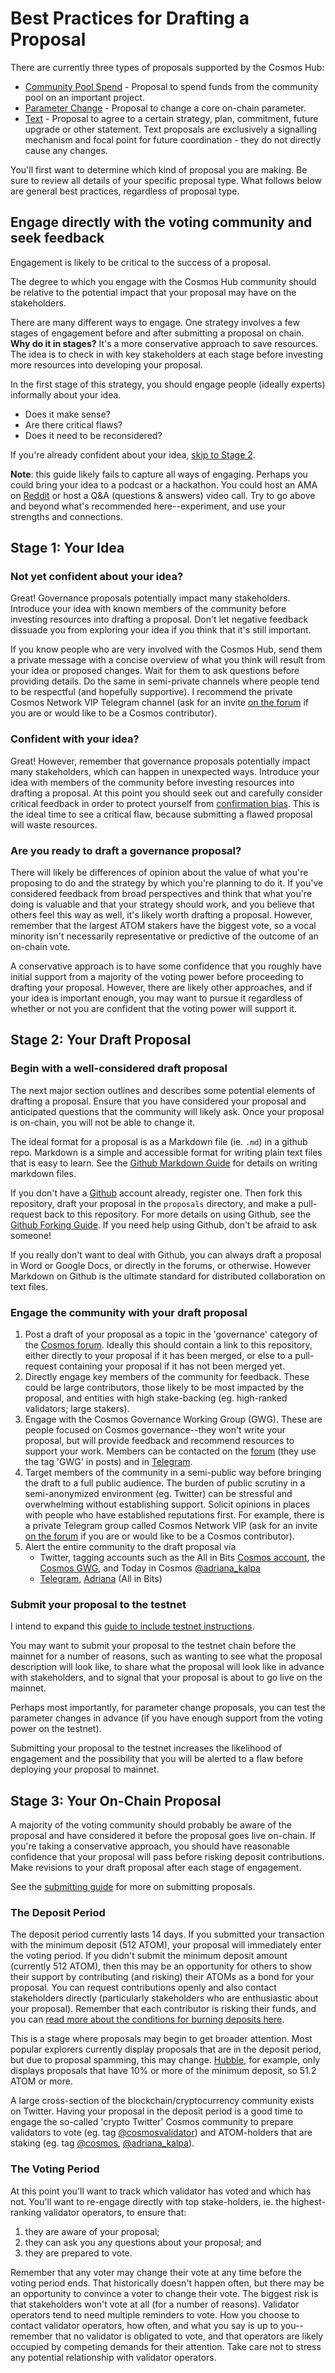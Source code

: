 # Best Practices for Drafting a Proposal 

There are currently three types of proposals supported by the Cosmos Hub: 
- [Community Pool Spend](/community-pool-spend) - Proposal to spend funds from the community pool on
  an important project.
- [Parameter Change](/params-change) - Proposal to change a core on-chain parameter.
- [Text](/text) - Proposal to agree to a certain strategy, plan, commitment, future
  upgrade or other statement. Text proposals are exclusively a signalling mechanism and focal point for future coordination - 
  they do not directly cause any changes.

You'll first want to determine which kind of proposal you are making. Be sure to
review all details of your specific proposal type. What follows below are
general best practices, regardless of proposal type.

## Engage directly with the voting community and seek feedback

Engagement is likely to be critical to the success of a proposal. 

The degree to which you engage with the Cosmos Hub community should be relative to the potential impact that your proposal may have on the stakeholders. 

There are many different ways to engage. One strategy involves a few stages of engagement before and after submitting a proposal on chain. **Why do it in stages?** It's a more conservative approach to save resources. The idea is to check in with key stakeholders at each stage before investing more resources into developing your proposal.

In the first stage of this strategy, you should engage people (ideally experts) informally about your idea.
- Does it make sense? 
- Are there critical flaws? 
- Does it need to be reconsidered? 

If you're already confident about your idea, [skip to Stage 2](#stage-2-your-draft-proposal).

**Note**: this guide likely fails to capture all ways of engaging. Perhaps you could bring your idea to a podcast or a hackathon. You could host an AMA on [Reddit](https://www.reddit.com/r/cosmosnetwork) or host a Q&A (questions & answers) video call. Try to go above and beyond what's recommended here--experiment, and use your strengths and connections.

## Stage 1: Your Idea

### Not yet confident about your idea?
Great! Governance proposals potentially impact many stakeholders. Introduce your idea with known members of the community before investing resources into drafting a proposal. Don't let negative feedback dissuade you from exploring your idea if you think that it's still important. 

If you know people who are very involved with the Cosmos Hub, send them a private message with a concise overview of what you think will result from your idea or proposed changes. Wait for them to ask questions before providing details. Do the same in semi-private channels where people tend to be respectful (and hopefully supportive). I recommend the private Cosmos Network VIP Telegram channel (ask for an invite [on the forum][forum] if you are or would like to be a Cosmos contributor).

### Confident with your idea?
Great! However, remember that governance proposals potentially impact many stakeholders, which can happen in unexpected ways. Introduce your idea with members of the community before investing resources into drafting a proposal. At this point you should seek out and carefully consider critical feedback in order to protect yourself from [confirmation bias](https://en.wikipedia.org/wiki/Confirmation_bias). This is the ideal time to see a critical flaw, because submitting a flawed proposal will waste resources.

### Are you ready to draft a governance proposal?
There will likely be differences of opinion about the value of what you're proposing to do and the strategy by which you're planning to do it. If you've considered feedback from broad perspectives and think that what you're doing is valuable and that your strategy should work, and you believe that others feel this way as well, it's likely worth drafting a proposal. However, remember that the largest ATOM stakers have the biggest vote, so a vocal minority isn't necessarily representative or predictive of the outcome of an on-chain vote. 

A conservative approach is to have some confidence that you roughly have initial support from a majority of the voting power before proceeding to drafting your proposal. However, there are likely other approaches, and if your idea is important enough, you may want to pursue it regardless of whether or not you are confident that the voting power will support it.

## Stage 2: Your Draft Proposal

### Begin with a well-considered draft proposal
The next major section outlines and describes some potential elements of drafting a proposal. Ensure that you have considered your proposal and anticipated questions that the community will likely ask. Once your proposal is on-chain, you will not be able to change it.

The ideal format for a proposal is as a Markdown file (ie. `.md`) in a github repo. Markdown
is a simple and accessible format for writing plain text files that is easy to
learn. See the [Github Markdown
Guide](https://guides.github.com/features/mastering-markdown/) for details on
writing markdown files.

If you don't have a [Github](http://github.com/) account already, register one. Then fork this
repository, draft your proposal in the `proposals` directory, and make a
pull-request back to this repository. For more details on using Github, see the
[Github Forking Guide](https://guides.github.com/activities/forking/). If you
need help using Github, don't be afraid to ask someone!

If you really don't want to deal with Github, you can always draft a proposal in
Word or Google Docs, or directly in the forums, or otherwise. However Markdown
on Github is the ultimate standard for distributed collaboration on text files.

### Engage the community with your draft proposal
1. Post a draft of your proposal as a topic in the 'governance' category of the [Cosmos forum][forum]. Ideally this should contain a link to this repository, either directly to your proposal if it has been merged, or else to a pull-request containing your proposal if it has not been merged yet.
2. Directly engage key members of the community for feedback. These could be large contributors, those likely to be most impacted by the proposal, and entities with high stake-backing (eg. high-ranked validators; large stakers).
3. Engage with the Cosmos Governance Working Group (GWG). These are people focused on Cosmos governance--they won't write your proposal, but will provide feedback and recommend resources to support your work. Members can be contacted on the [forum][forum] (they use the tag 'GWG' in posts) and in [Telegram](https://t.me/hubgov).
4. Target members of the community in a semi-public way before bringing the draft to a full public audience. The burden of public scrutiny in a semi-anonymized environment (eg. Twitter) can be stressful and overwhelming without establishing support. Solicit opinions in places with people who have established reputations first. For example, there is a private Telegram group called Cosmos Network VIP (ask for an invite [on the forum][forum] if you are or would like to be a Cosmos contributor). 
5. Alert the entire community to the draft proposal via
   - Twitter, tagging accounts such as the All in Bits [Cosmos account](https://twitter.com/cosmos), the [Cosmos GWG](https://twitter.com/CosmosGov), and Today in Cosmos [@adriana_kalpa](https://twitter.com/adriana_kalpa)
   - [Telegram](https://t.me/cosmosproject), [Adriana](https://t.me/adriana_KalpaTech) (All in Bits)

### Submit your proposal to the testnet

I intend to expand this [guide to include testnet instructions](/submitting.md#submitting-your-proposal-to-the-testnet). 

You may want to submit your proposal to the testnet chain before the mainnet for a number of reasons, such as wanting to see what the proposal description will look like, to share what the proposal will look like in advance with stakeholders, and to signal that your proposal is about to go live on the mainnet.

Perhaps most importantly, for parameter change proposals, you can test the parameter changes in advance (if you have enough support from the voting power on the testnet).

Submitting your proposal to the testnet increases the likelihood of engagement and the possibility that you will be alerted to a flaw before deploying your proposal to mainnet.

## Stage 3: Your On-Chain Proposal

A majority of the voting community should probably be aware of the proposal and have considered it before the proposal goes live on-chain. If you're taking a conservative approach, you should have reasonable confidence that your proposal will pass before risking deposit contributions. Make revisions to your draft proposal after each stage of engagement.

See the [submitting guide](/submitting.md) for more on submitting proposals.

### The Deposit Period
The deposit period currently lasts 14 days. If you submitted your transaction with the minimum deposit (512 ATOM), your proposal will immediately enter the voting period. If you didn't submit the minimum deposit amount (currently 512 ATOM), then this may be an opportunity for others to show their support by contributing (and risking) their ATOMs as a bond for your proposal. You can request contributions openly and also contact stakeholders directly (particularly stakeholders who are enthusiastic about your proposal). Remember that each contributor is risking their funds, and you can [read more about the conditions for burning deposits here](/overview.md#burned-deposits).

This is a stage where proposals may begin to get broader attention. Most popular explorers currently display proposals that are in the deposit period, but due to proposal spamming, this may change. [Hubble](https://hubble.figment.network/cosmos/chains/cosmoshub-3/governance), for example, only displays proposals that have 10% or more of the minimum deposit, so 51.2 ATOM or more.

A large cross-section of the blockchain/cryptocurrency community exists on Twitter. Having your proposal in the deposit period is a good time to engage the so-called 'crypto Twitter' Cosmos community to prepare validators to vote (eg. tag [@cosmosvalidator](https://twitter.com/cosmosvalidator)) and ATOM-holders that are staking (eg. tag [@cosmos](https://twitter.com/cosmos), [@adriana_kalpa](https://twitter.com/adriana_kalpa)). 

### The Voting Period
At this point you'll want to track which validator has voted and which has not. You'll want to re-engage directly with top stake-holders, ie. the highest-ranking validator operators, to ensure that:
1. they are aware of your proposal;
2. they can ask you any questions about your proposal; and
3. they are prepared to vote.

Remember that any voter may change their vote at any time before the voting period ends. That historically doesn't happen often, but there may be an opportunity to convince a voter to change their vote. The biggest risk is that stakeholders won't vote at all (for a number of reasons). Validator operators tend to need multiple reminders to vote. How you choose to contact validator operators, how often, and what you say is up to you--remember that no validator is obligated to vote, and that operators are likely occupied by competing demands for their attention. Take care not to stress any potential relationship with validator operators.

   [forum]: https://forum.cosmos.network/c/governance
